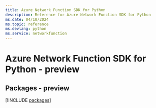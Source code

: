 ```yaml
---
title: Azure Network Function SDK for Python
description: Reference for Azure Network Function SDK for Python
ms.date: 04/10/2024
ms.topic: reference
ms.devlang: python
ms.service: networkfunction
---
```

# Azure Network Function SDK for Python - preview
## Packages - preview
[!INCLUDE [packages](network-function-index.md)]